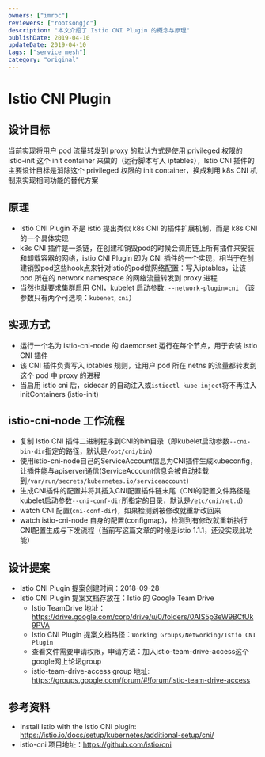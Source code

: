 ```yaml
---
owners: ["imroc"]
reviewers: ["rootsongjc"]
description: "本文介绍了 Istio CNI Plugin 的概念与原理"
publishDate: 2019-04-10
updateDate: 2019-04-10
tags: ["service mesh"]
category: "original"
---
```


# Istio CNI Plugin
## 设计目标
当前实现将用户 pod 流量转发到 proxy 的默认方式是使用 privileged 权限的 istio-init 这个 init container 来做的（运行脚本写入 iptables），Istio CNI 插件的主要设计目标是消除这个 privileged 权限的 init container，换成利用 k8s CNI 机制来实现相同功能的替代方案


## 原理
- Istio CNI Plugin 不是 istio 提出类似 k8s CNI 的插件扩展机制，而是 k8s CNI 的一个具体实现
- k8s CNI 插件是一条链，在创建和销毁pod的时候会调用链上所有插件来安装和卸载容器的网络，istio CNI Plugin 即为 CNI 插件的一个实现，相当于在创建销毁pod这些hook点来针对istio的pod做网络配置：写入iptables，让该 pod 所在的 network namespace 的网络流量转发到 proxy 进程
- 当然也就要求集群启用 CNI，kubelet 启动参数: `--network-plugin=cni` （该参数只有两个可选项：`kubenet`, `cni`）

## 实现方式
- 运行一个名为 istio-cni-node 的 daemonset 运行在每个节点，用于安装 istio CNI 插件
- 该 CNI 插件负责写入 iptables 规则，让用户 pod 所在 netns 的流量都转发到这个 pod 中 proxy 的进程
- 当启用 istio cni 后，sidecar 的自动注入或`istioctl kube-inject`将不再注入 initContainers (istio-init)

## istio-cni-node 工作流程
- 复制 Istio CNI 插件二进制程序到CNI的bin目录（即kubelet启动参数`--cni-bin-dir`指定的路径，默认是`/opt/cni/bin`）
- 使用istio-cni-node自己的ServiceAccount信息为CNI插件生成kubeconfig，让插件能与apiserver通信(ServiceAccount信息会被自动挂载到`/var/run/secrets/kubernetes.io/serviceaccount`)
- 生成CNI插件的配置并将其插入CNI配置插件链末尾（CNI的配置文件路径是kubelet启动参数`--cni-conf-dir`所指定的目录，默认是`/etc/cni/net.d`）
- watch CNI 配置(`cni-conf-dir`)，如果检测到被修改就重新改回来
- watch istio-cni-node 自身的配置(configmap)，检测到有修改就重新执行CNI配置生成与下发流程（当前写这篇文章的时候是istio 1.1.1，还没实现此功能）

## 设计提案
- Istio CNI Plugin 提案创建时间：2018-09-28
- Istio CNI Plugin 提案文档存放在：Istio 的 Google Team Drive
  - Istio TeamDrive 地址：https://drive.google.com/corp/drive/u/0/folders/0AIS5p3eW9BCtUk9PVA
  - Istio CNI Plugin 提案文档路径：`Working Groups/Networking/Istio CNI Plugin`
  - 查看文件需要申请权限，申请方法：加入istio-team-drive-access这个google网上论坛group
  - istio-team-drive-access group 地址: https://groups.google.com/forum/#!forum/istio-team-drive-access

## 参考资料
- Install Istio with the Istio CNI plugin: https://istio.io/docs/setup/kubernetes/additional-setup/cni/
- istio-cni 项目地址：https://github.com/istio/cni